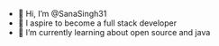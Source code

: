 - 👋 Hi, I’m @SanaSingh31
- 👀 I aspire to become a full stack developer
- 🌱 I’m currently learning about open source and java


<!---
SanaSingh31/SanaSingh31 is a ✨ special ✨ repository because its `README.md` (this file) appears on your GitHub profile.
You can click the Preview link to take a look at your changes.
--->
